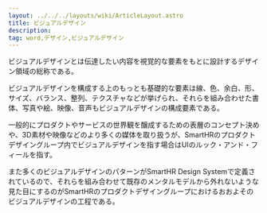 ```yaml
---
layout: ../../../layouts/wiki/ArticleLayout.astro
title: ビジュアルデザイン
description:
tag: word,デザイン,ビジュアルデザイン
---
```


ビジュアルデザインとは伝達したい内容を視覚的な要素をもとに設計するデザイン領域の総称である。

ビジュアルデザインを構成する上のもっとも基礎的な要素は線、色、余白、形、サイズ、バランス、整列、テクスチャなどが挙げられ、それらを組み合わせた書体、写真や絵、映像、音声もビジュアルデザインの構成要素である。

一般的にプロダクトやサービスの世界観を醸成するための表層のコンセプト決めや、3D素材や映像などのより多くの媒体を取り扱うが、SmartHRのプロダクトデザイングループ内でビジュアルデザインを指す場合はUIのルック・アンド・フィールを指す。

また多くのビジュアルデザインのパターンがSmartHR Design Systemで定義されているので、それらを組み合わせて既存のメンタルモデルから外れないような見た目にするのがSmartHRのプロダクトデザイングループにおけるおおよそのビジュアルデザインの工程である。